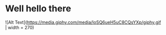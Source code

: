 # Well hello there 
![Alt Text](https://media.giphy.com/media/loSQ6ueH5uC8CQsYXp/giphy.gif | width = 270)

